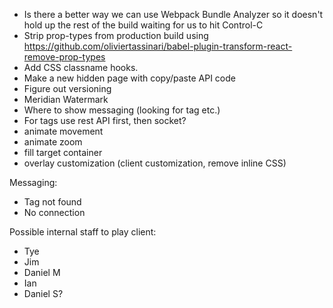 - Is there a better way we can use Webpack Bundle Analyzer so it doesn't hold up
  the rest of the build waiting for us to hit Control-C
- Strip prop-types from production build using
  <https://github.com/oliviertassinari/babel-plugin-transform-react-remove-prop-types>
- Add CSS classname hooks.
- Make a new hidden page with copy/paste API code
- Figure out versioning
- Meridian Watermark
- Where to show messaging (looking for tag etc.)
- For tags use rest API first, then socket?
- animate movement
- animate zoom
- fill target container
- overlay customization (client customization, remove inline CSS)

Messaging:

- Tag not found
- No connection

Possible internal staff to play client:

- Tye
- Jim
- Daniel M
- Ian
- Daniel S?
